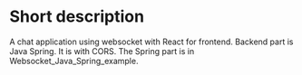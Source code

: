 # Short description

A chat application using websocket with React for frontend. Backend part is Java Spring. It is with CORS. The Spring part is in Websocket_Java_Spring_example.
